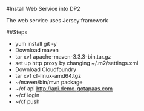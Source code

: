 #Install Web Service into DP2

The web service uses Jersey framework

##Steps
* yum install git -y
* Download maven
* tar xvf apache-maven-3.3.3-bin.tar.gz
* set up http proxy by changing ~/.m2/settings.xml
* Download Cloudfoundry
* tar xvf cf-linux-amd64.tgz
* ~/maven/bin/mvn package
* ~/cf api  http://api.demo-gotapaas.com
* ~/cf login
* ~/cf push
